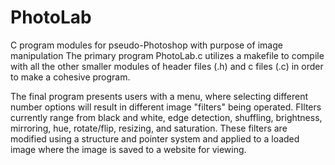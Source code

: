 # PhotoLab
C program modules for pseudo-Photoshop with purpose of image manipulation
The primary program PhotoLab.c utilizes a makefile to compile with all the other smaller modules of header files (.h) and c files (.c) 
in order to make a cohesive program. 

The final program presents users with a menu, where selecting different number options will result in different image "filters" being 
operated. FIlters currently range from black and white, edge detection, shuffling, brightness, mirroring, hue, rotate/flip, resizing, and saturation. These filters are modified using a structure and pointer system and applied to a loaded image where the image is saved to a website for viewing. 
